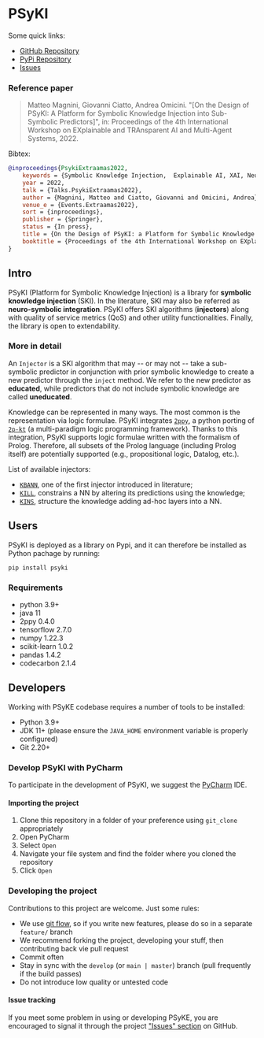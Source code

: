# PSyKI

Some quick links:
<!-- * [Home Page](https://apice.unibo.it/xwiki/bin/view/PSyKI/) -->
* [GitHub Repository](https://github.com/psykei/psyki-python)
* [PyPi Repository](https://pypi.org/project/psyki/)
* [Issues](https://github.com/psykei/psyki-python/issues)

### Reference paper

> Matteo Magnini, Giovanni Ciatto, Andrea Omicini. "[On the Design of PSyKI: A Platform for Symbolic Knowledge Injection into Sub-Symbolic Predictors]", in: Proceedings of the 4th International Workshop on EXplainable and TRAnsparent AI and Multi-Agent Systems, 2022.

Bibtex: 
```bibtex
@inproceedings{PsykiExtraamas2022,
	keywords = {Symbolic Knowledge Injection,  Explainable AI, XAI, Neural Networks, PSyKI},
	year = 2022,
	talk = {Talks.PsykiExtraamas2022},
	author = {Magnini, Matteo and Ciatto, Giovanni and Omicini, Andrea},
	venue_e = {Events.Extraamas2022},
	sort = {inproceedings},
	publisher = {Springer},
	status = {In press},
	title = {On the Design of PSyKI: a Platform for Symbolic Knowledge Injection into Sub-Symbolic Predictors},
	booktitle = {Proceedings of the 4th International Workshop on EXplainable and TRAnsparent AI and Multi-Agent Systems}
}
```

## Intro

PSyKI (Platform for Symbolic Knowledge Injection) is a library for **symbolic knowledge injection** (SKI).
In the literature, SKI may also be referred as **neuro-symbolic integration**.
PSyKI offers SKI algorithms (**injectors**) along with quality of service metrics (QoS) and other utility functionalities.
Finally, the library is open to extendability.

### More in detail

An `Injector` is a SKI algorithm that may -- or may not -- take a sub-symbolic predictor in conjunction with prior symbolic knowledge to create a new predictor through the `inject` method.
We refer to the new predictor as **educated**, while predictors that do not include symbolic knowledge are called **uneducated**.

Knowledge can be represented in many ways.
The most common is the representation via logic formulae.
PSyKI integrates [`2ppy`](https://github.com/tuProlog/2ppy), a python porting of [`2p-kt`](https://github.com/tuProlog/2p-kt) (a multi-paradigm logic programming framework).
Thanks to this integration, PSyKI supports logic formulae written with the formalism of Prolog.
Therefore, all subsets of the Prolog language (including Prolog itself) are potentially supported (e.g., propositional logic, Datalog, etc.).

<!---
![PSyKE class diagram](https://www.plantuml.com/plantuml/svg/XP9FJy904CNl_HIJdXJ3mIlnW68q9iIOS3GUXktIZDq_PFz80Fdkrcu7Q6tmqdJVlDtNz-jEVK0NebRP6aM5fGHV4Uop381Ca6w5GiAB-PGYMBUlLO0RM3jPqAymWJT-RKVKMAzMrkceK4vWJZwyFwNbntLtmw4RqxhsVJdkThGYUOp_8a-N8kxDzk_XCsjyS4Y6J7awyT3nB8AB8aJNizGUeT1xcADU5ZZ7RLT-bM5ZNJMpUcqzZvWPZ24VvTmjo-eXarQs995OirHWm5fEuaak7MgDBG2EVKpU4pM0jlNnUsE5dkI6nAuPi_vi2wawoY8ksnOFaLJ19G2Qnx7BtVTutA_RE1XNiWp37Z8oyRvlw0JUSzRg7sigsfY6WfAdNptbjrIJfKjw0CdPnMYcPsiOrVFyDh_0f0UKTmp3uPlDLsC4zQywP5DfYgZL3m00)
-->
<!--
To generate/edit the class diagram browse the URL above, after replacing `svg` with `uml`
-->

List of available injectors:

 - [`KBANN`](http://www.aaai.org/Library/AAAI/1990/aaai90-129.php), one of the first injector introduced in literature;
 - [`KILL`](http://ceur-ws.org/Vol-3261/paper5.pdf), constrains a NN by altering its predictions using the knowledge;
 - [`KINS`](http://ceur-ws.org/Vol-3204/paper_25.pdf), structure the knowledge adding ad-hoc layers into a NN.

## Users

PSyKI is deployed as a library on Pypi, and it can therefore be installed as Python pachage by running:
```text
pip install psyki
```

### Requirements

- python 3.9+
- java 11
- 2ppy 0.4.0
- tensorflow 2.7.0
- numpy 1.22.3
- scikit-learn 1.0.2
- pandas 1.4.2
- codecarbon 2.1.4

<!---
### Examples

Example of injection:
```python
injector = NetworkComposer(model, feature_mapping)
predictor = injector.inject(formulae)
predictor.compile(optimizer=Adam(), loss='sparse_categorical_crossentropy', metrics=['accuracy'])
predictor.fit(train_x, train_y, verbose=1, batch_size=32, epochs=100)
```

Output:
```text
Epoch 1/100
782/782 [==============================] - 3s 906us/step - loss: 1.0029 - accuracy: 0.5090
Epoch 2/100
782/782 [==============================] - 1s 902us/step - loss: 0.9579 - accuracy: 0.5381
Epoch 3/100
782/782 [==============================] - 1s 899us/step - loss: 0.9447 - accuracy: 0.5451
Epoch 4/100
782/782 [==============================] - 1s 903us/step - loss: 0.9347 - accuracy: 0.5534
Epoch 5/100
782/782 [==============================] - 1s 896us/step - loss: 0.9249 - accuracy: 0.5547
Epoch 6/100
782/782 [==============================] - 1s 897us/step - loss: 0.9153 - accuracy: 0.5625
```

```python
loss, accuracy = predictor.evaluate(test_x, test_y)
print('Loss: ' + str(loss))
print('Accuracy: ' + str(accuracy))
```
Output:
```text
31250/31250 [==============================] - 26s 822us/step - loss: 0.0660 - accuracy: 0.9862
Loss: 0.06597686558961868
Accuracy: 0.9862030148506165
```
-->

## Developers

Working with PSyKE codebase requires a number of tools to be installed:
* Python 3.9+
* JDK 11+ (please ensure the `JAVA_HOME` environment variable is properly configured)
* Git 2.20+

### Develop PSyKI with PyCharm

To participate in the development of PSyKI, we suggest the [PyCharm](https://www.jetbrains.com/pycharm/) IDE.

#### Importing the project

1. Clone this repository in a folder of your preference using `git_clone` appropriately
2. Open PyCharm
3. Select `Open`
4. Navigate your file system and find the folder where you cloned the repository
5. Click `Open`

### Developing the project

Contributions to this project are welcome. Just some rules:
* We use [git flow](https://github.com/nvie/gitflow), so if you write new features, please do so in a separate `feature/` branch
* We recommend forking the project, developing your stuff, then contributing back vie pull request
* Commit often
* Stay in sync with the `develop` (or `main | master`) branch (pull frequently if the build passes)
* Do not introduce low quality or untested code

#### Issue tracking
If you meet some problem in using or developing PSyKE, you are encouraged to signal it through the project
["Issues" section](https://github.com/psykei/psyki-python/issues) on GitHub.

